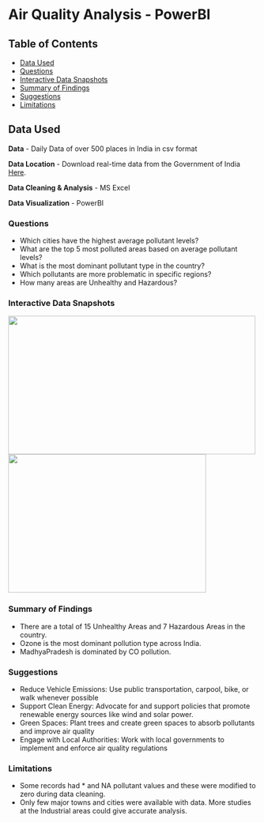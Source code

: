# Air Quality Analysis - PowerBI
## Table of Contents

- [Data Used](#data-used)
- [Questions](#questions)
- [Interactive Data Snapshots](#interactive-data-snapshots)
- [Summary of Findings](#summary-of-findings)
- [Suggestions](#suggestions)
- [Limitations](#limitations)

## Data Used

**Data** - Daily Data of over 500 places in India in csv format

**Data Location** - Download real-time data from the Government of India <a href="https://www.data.gov.in/resource/real-time-air-quality-index-various-locations" target="_blank">Here</a>.

**Data Cleaning & Analysis** - MS Excel

**Data Visualization** - PowerBI

### Questions

  - Which cities have the highest average pollutant levels?
  - What are the top 5 most polluted areas based on average pollutant levels?
  - What is the most dominant pollutant type in the country?
  - Which pollutants are more problematic in specific regions?
  - How many areas are Unhealthy and Hazardous?
    
### Interactive Data Snapshots
<img src="https://github.com/user-attachments/assets/9588ec09-3904-4112-8dd2-fb4172db820f" width="500" height="280">
<br>
<img src="https://github.com/user-attachments/assets/0239406f-2d77-4143-a093-45ec7f7be05f" width="400" height="280">

### Summary of Findings

 - There are a total of 15 Unhealthy Areas and 7 Hazardous Areas in the country.
 - Ozone is the most dominant pollution type across India.
 - MadhyaPradesh is dominated by CO pollution.
   
### Suggestions

 - Reduce Vehicle Emissions: Use public transportation, carpool, bike, or walk whenever possible
 - Support Clean Energy: Advocate for and support policies that promote renewable energy sources like wind and solar power.
 - Green Spaces: Plant trees and create green spaces to absorb pollutants and improve air quality
 - Engage with Local Authorities: Work with local governments to implement and enforce air quality regulations

### Limitations

- Some records had * and NA pollutant values and these were modified to zero during data cleaning.
- Only few major towns and cities were available with data. More studies at the Industrial areas could give accurate analysis.

<!--
![image](https://github.com/user-attachments/assets/0239406f-2d77-4143-a093-45ec7f7be05f) 
--!>
